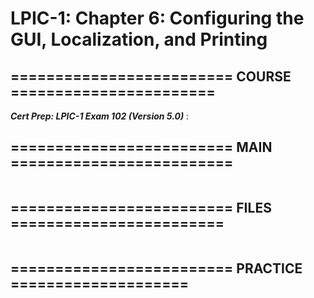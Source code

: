 # LPIC-1: Chapter 6: Configuring the GUI, Localization, and Printing

## ========================= COURSE =======================

***Cert Prep: LPIC-1 Exam 102 (Version 5.0)*** : 

## ========================= MAIN =========================

```bash

```

## ========================= FILES ========================

```bash

```

## ========================= PRACTICE ====================

```bash

```
